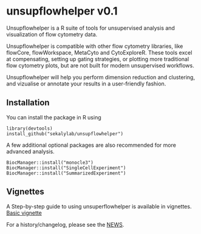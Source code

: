 # unsupflowhelper v0.1

Unsupflowhelper is a R suite of tools for unsupervised analysis and visualization of flow cytometry data. 

Unsupflowhelper is compatible with other flow cytometry libraries, like flowCore, flowWorkspace, MetaCyto and CytoExploreR.
These tools excel at compensating, setting up gating strategies, or plotting more traditional flow cytometry plots, but are not built for modern unsupervised workflows.

Unsupflowhelper will help you perform dimension reduction and clustering, and vizualise or annotate your results in a user-friendly fashion.

## Installation
You can install the package in R using 

```
library(devtools)
install_github("sekalylab/unsupflowhelper")
```

A few additional optional packages are also recommended for more advanced analysis.
```
BiocManager::install("monocle3")
BiocManager::install("SingleCellExperiment")
BiocManager::install("SummarizedExperiment")
```

## Vignettes
A Step-by-step guide to using unsuperflowhelper is available in vignettes.
[Basic vignette](https://sekalylab.github.io/unsupflowhelper/guides/unsupervised_flow_vignette)


For a history/changelog, please see the [NEWS](https://github.com/sekalylab/unsupflowhelpr/NEWS.md).

